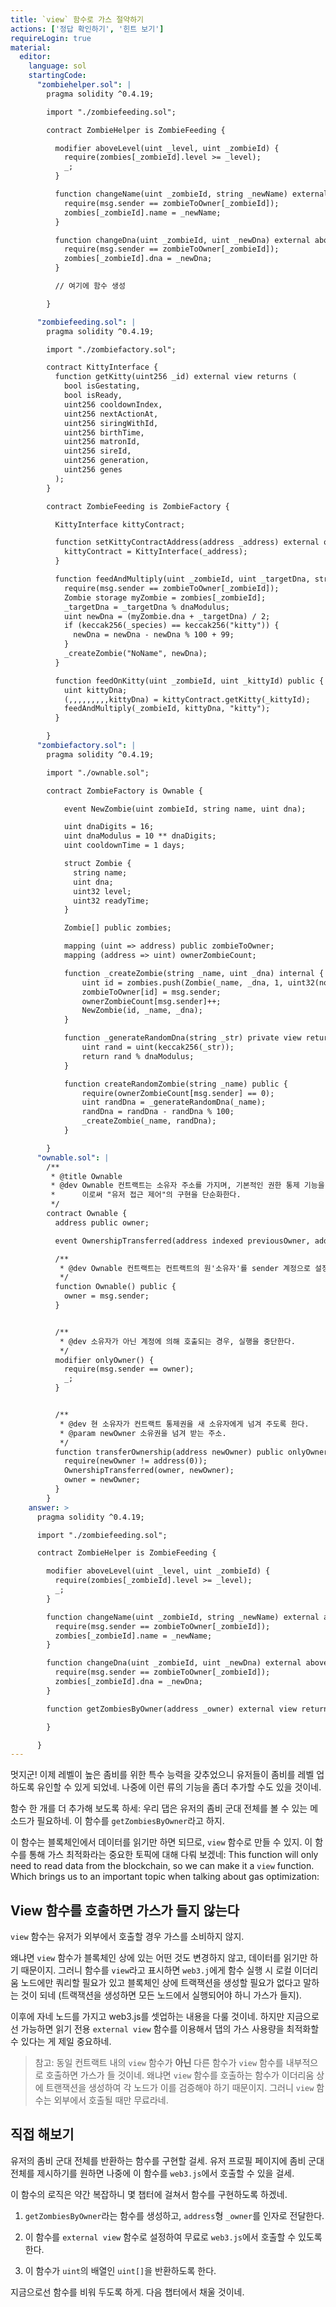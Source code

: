 ```yaml
---
title: `view` 함수로 가스 절약하기 
actions: ['정답 확인하기', '힌트 보기']
requireLogin: true
material:
  editor:
    language: sol
    startingCode:
      "zombiehelper.sol": |
        pragma solidity ^0.4.19;

        import "./zombiefeeding.sol";

        contract ZombieHelper is ZombieFeeding {

          modifier aboveLevel(uint _level, uint _zombieId) {
            require(zombies[_zombieId].level >= _level);
            _;
          }

          function changeName(uint _zombieId, string _newName) external aboveLevel(2, _zombieId) {
            require(msg.sender == zombieToOwner[_zombieId]);
            zombies[_zombieId].name = _newName;
          }

          function changeDna(uint _zombieId, uint _newDna) external aboveLevel(20, _zombieId) {
            require(msg.sender == zombieToOwner[_zombieId]);
            zombies[_zombieId].dna = _newDna;
          }

          // 여기에 함수 생성

        }

      "zombiefeeding.sol": |
        pragma solidity ^0.4.19;

        import "./zombiefactory.sol";

        contract KittyInterface {
          function getKitty(uint256 _id) external view returns (
            bool isGestating,
            bool isReady,
            uint256 cooldownIndex,
            uint256 nextActionAt,
            uint256 siringWithId,
            uint256 birthTime,
            uint256 matronId,
            uint256 sireId,
            uint256 generation,
            uint256 genes
          );
        }

        contract ZombieFeeding is ZombieFactory {

          KittyInterface kittyContract;

          function setKittyContractAddress(address _address) external onlyOwner {
            kittyContract = KittyInterface(_address);
          }

          function feedAndMultiply(uint _zombieId, uint _targetDna, string _species) public {
            require(msg.sender == zombieToOwner[_zombieId]);
            Zombie storage myZombie = zombies[_zombieId];
            _targetDna = _targetDna % dnaModulus;
            uint newDna = (myZombie.dna + _targetDna) / 2;
            if (keccak256(_species) == keccak256("kitty")) {
              newDna = newDna - newDna % 100 + 99;
            }
            _createZombie("NoName", newDna);
          }

          function feedOnKitty(uint _zombieId, uint _kittyId) public {
            uint kittyDna;
            (,,,,,,,,,kittyDna) = kittyContract.getKitty(_kittyId);
            feedAndMultiply(_zombieId, kittyDna, "kitty");
          }

        }
      "zombiefactory.sol": |
        pragma solidity ^0.4.19;

        import "./ownable.sol";

        contract ZombieFactory is Ownable {

            event NewZombie(uint zombieId, string name, uint dna);

            uint dnaDigits = 16;
            uint dnaModulus = 10 ** dnaDigits;
            uint cooldownTime = 1 days;

            struct Zombie {
              string name;
              uint dna;
              uint32 level;
              uint32 readyTime;
            }

            Zombie[] public zombies;

            mapping (uint => address) public zombieToOwner;
            mapping (address => uint) ownerZombieCount;

            function _createZombie(string _name, uint _dna) internal {
                uint id = zombies.push(Zombie(_name, _dna, 1, uint32(now + cooldownTime))) - 1;
                zombieToOwner[id] = msg.sender;
                ownerZombieCount[msg.sender]++;
                NewZombie(id, _name, _dna);
            }

            function _generateRandomDna(string _str) private view returns (uint) {
                uint rand = uint(keccak256(_str));
                return rand % dnaModulus;
            }

            function createRandomZombie(string _name) public {
                require(ownerZombieCount[msg.sender] == 0);
                uint randDna = _generateRandomDna(_name);
                randDna = randDna - randDna % 100;
                _createZombie(_name, randDna);
            }

        }
      "ownable.sol": |
        /**
         * @title Ownable
         * @dev Ownable 컨트랙트는 소유자 주소를 가지며, 기본적인 권한 통제 기능을 제공한다. 
         *      이로써 "유저 접근 제어"의 구현을 단순화한다. 
         */
        contract Ownable {
          address public owner;

          event OwnershipTransferred(address indexed previousOwner, address indexed newOwner);

          /**
           * @dev Ownable 컨트랙트는 컨트랙트의 원'소유자'를 sender 계정으로 설정한다.
           */
          function Ownable() public {
            owner = msg.sender;
          }


          /**
           * @dev 소유자가 아닌 계정에 의해 호출되는 경우, 실행을 중단한다. 
           */
          modifier onlyOwner() {
            require(msg.sender == owner);
            _;
          }


          /**
           * @dev 현 소유자가 컨트랙트 통제권을 새 소유자에게 넘겨 주도록 한다. 
           * @param newOwner 소유권을 넘겨 받는 주소.
           */
          function transferOwnership(address newOwner) public onlyOwner {
            require(newOwner != address(0));
            OwnershipTransferred(owner, newOwner);
            owner = newOwner;
          }
        }
    answer: >
      pragma solidity ^0.4.19;

      import "./zombiefeeding.sol";

      contract ZombieHelper is ZombieFeeding {

        modifier aboveLevel(uint _level, uint _zombieId) {
          require(zombies[_zombieId].level >= _level);
          _;
        }

        function changeName(uint _zombieId, string _newName) external aboveLevel(2, _zombieId) {
          require(msg.sender == zombieToOwner[_zombieId]);
          zombies[_zombieId].name = _newName;
        }

        function changeDna(uint _zombieId, uint _newDna) external aboveLevel(20, _zombieId) {
          require(msg.sender == zombieToOwner[_zombieId]);
          zombies[_zombieId].dna = _newDna;
        }

        function getZombiesByOwner(address _owner) external view returns(uint[]) {

        }

      }
---
```


멋지군! 이제 레벨이 높은 좀비를 위한 특수 능력을 갖추었으니 유저들이 좀비를 레벨 업하도록 유인할 수 있게 되었네. 나중에 이런 류의 기능을 좀더 추가할 수도 있을 것이네. 

함수 한 개를 더 추가해 보도록 하세: 우리 댑은 유저의 좀비 군대 전체를 볼 수 있는 메소드가 필요하네. 이 함수를 `getZombiesByOwner`라고 하지. 

이 함수는 블록체인에서 데이터를 읽기만 하면 되므로, `view` 함수로 만들 수 있지. 이 함수를 통해 가스 최적화라는 중요한 토픽에 대해 다뤄 보겠네:  This function will only need to read data from the blockchain, so we can make it a `view` function. Which brings us to an important topic when talking about gas optimization:

## View 함수를 호출하면 가스가 들지 않는다

`view` 함수는 유저가 외부에서 호출할 경우 가스를 소비하지 않지. 

왜냐면 `view` 함수가 블록체인 상에 있는 어떤 것도 변경하지 않고, 데이터를 읽기만 하기 때문이지. 그러니 함수를 `view`라고 표시하면 `web3.j`에게 함수 실행 시 로컬 이더리움 노드에만 쿼리할 필요가 있고 블록체인 상에 트랙잭션을 생성할 필요가 없다고 말하는 것이 되네 (트랙잭션을  생성하면 모든 노드에서 실행되어야 하니 가스가 들지). 

이후에 자네 노드를 가지고 web3.js를 셋업하는 내용을 다룰 것이네. 하지만 지금으로선 가능하면 읽기 전용 `external view` 함수를 이용해서 댑의 가스 사용량을 최적화할 수 있다는 게 제일 중요하네. 

> 참고: 동일 컨트랙트 내의 `view` 함수가 **아닌** 다른 함수가 `view` 함수를 내부적으로 호출하면 가스가 들 것이네. 왜냐면 `view` 함수를 호출하는 함수가 이더리움 상에 트랜잭션을 생성하여 각 노드가 이를 검증해야 하기 때문이지. 그러니 `view` 함수는 외부에서 호출될 때만 무료라네. 

## 직접 해보기

유저의 좀비 군대 전체를 반환하는 함수를 구현할 걸세. 유저 프로필 페이지에 좀비 군대 전체를 제시하기를 원하면 나중에 이 함수를 `web3.js`에서 호출할 수 있을 걸세. 

이 함수의 로직은 약간 복잡하니 몇 챕터에 걸쳐서 함수를 구현하도록 하겠네. 

1. `getZombiesByOwner`라는 함수를 생성하고, `address`형 `_owner`를 인자로 전달한다.

2. 이 함수를 `external view` 함수로 설정하여 무료로 `web3.js`에서 호출할 수 있도록 한다.

3. 이 함수가 `uint`의 배열인 `uint[]`을 반환하도록 한다.

지금으로선 함수를 비워 두도록 하게. 다음 챕터에서 채울 것이네.